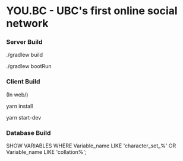 # YOU.BC - UBC's first online social network #
### Server Build
./gradlew build

./gradlew bootRun

### Client Build
(In web/)

yarn install

yarn start-dev

### Database Build
SHOW VARIABLES WHERE Variable_name LIKE 'character\_set\_%' OR Variable_name LIKE 'collation%';
